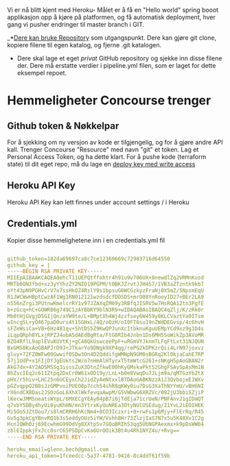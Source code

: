 Vi er nå blitt kjent med Heroku- Målet er å få en "Hello world" spring booot applikasjon opp å kjøre
på platformen, og få automatisk deployment, hver gang vi pusher endringer til master branch i GIT.

_*[Dere kan bruke Repository](https://github.com/PGR301-2018/heroku_example) som utgangspunkt. Dere kan gjøre git clone, kopiere filene til egen katalog, og fjerne .git katalogen.

* Dere skal lage et eget *privat* GitHub repository og sjekke inn disse filene der. Dere må erstatte verdier i pipeline.yml filen, som er laget for dette eksempel repoet.

# Hemmeligheter Concourse trenger

## Github token & Nøkkelpar

For å sjekking om ny versjon av kode er tilgjengelig, og for å gjøre andre API kall. Trenger Concourse "Resource" med navn "git" et token. Lag et Personal Access Token, og ha dette klart.
For å pushe kode (terraform state) til dit eget repo, må du lage en [deploy key med write access](https://developer.github.com/v3/guides/managing-deploy-keys/)

## Heroku API Key

Heroku API Key kan lett finnes under account settings / i Heroku

## Credentials.yml

Kopier disse hemmelighetene inn i en credentials.yml fil

```yaml

github_token=182da69697ca8c7ce12360669c72983716d64550
github_key = |
-----BEGIN RSA PRIVATE KEY-----
MIIEpAIBAAKCAQEA0ehcT11UEPQtffohtr4h91u9v706UX+8newdlZq2VRMnKusd
MRTb6ONJfbd+xz3yYYhzZY2NID19PGPM/t0BKJZrvtJJH4S7/1VB3aZTzntk9kb7
oYt43pN9PGHvCrV7o7ssHkOZ4RslY9s1bpsuG6WCGzkyzFraNj0X5mZ/5NpsmEqU
R1JWCWwHBptCwzAF1Wg1RN012121wzdsdcfDDSDS+mrO08YnRooyID27+BEr2LA9
n556nZrgi3PUtnwKmelcrRY1v97JZAXqIM69y3RBfqJISRV5w7HsRQA12tn3PgfE
b+zGcq+hC+GOWR86g749C1zAYBbKY9blN3R9+wIDAQABAoIBAQC4qZlj/K/zRk0r
Mb0tHjGVgjD5GIjQn/aYW9te/L+BMptXh4Wj4zzfsey6W459y8KLCVaztYa9ITsm
wIncgSL+yO467paD0urs4t1SGHxL/4Q/oQzH/oI0FT6su19nZWdDEGvsp/4c6hvH
sFZeWsiCa+V8+6Hz481qv+5htDS5Z9KwQPJunXcItbknuKguUEMpYCd9xz9g1D4s
iLqpQRph8YLxjRPZJ4obA5dAEdBgRta/FtG8RIb4Jnbn1Ds6MH5SoWikZp3AVoMR
BZO4RflL9aplEVuKUVtKj+gC48QkUswceePpF+uRGmVYJknmTLFqFtLxt31NJQUN
BxGMS0KxAoGBAPJrD9J+JTkarYo9DNgk9XP4qg/rePG2kDPKzrQii4LrN97joxvz
gluy+72FZ0WFw0OGwwif0SDw3On4D2QddifgWMNpN9GM0sBGRq2Kl0kjaCahE7RP
57j1UdP+x1FIjDYJgEUkts2W/o7nHmAlHTyrxT5tmWtcG261+sNKgH5pAoGBAN2r
AkG7dx+4Y2ADSMSSg3isssZuX3DtnZfkwE00hKyGMskaPkt52GhgFSAvSpAsMm1N
8hZscIEq2c611Ztpq2DxCr0W61xOD19y/LnL+b0e8VwqDu7JLjm9a/qMTGzYbZtX
pHV/r5hiv+LHC25n6UCEyxCh2JidZyAeNtxxlBTDAoGABKNzzA1J3QvbojeE1WXv
pGZvqppQ2B8sJzGMPvoiPUEO8p7cch54shR8qKWy0iu7DsG3XaThNYYmU/vBH6NI
rX6ndCXBQas2JSOzGoL6XhXlWkfevqaAwpM/G5VWbwG6XRZVc/092jU3bbiSZjiP
lKecwJMMSneatsWYpL/6MXECgYEAy04pB7i0jTdEja71crUeN/PNFAnvJ1gIDmQT
q7vbY5DBy4hyUi8yuKhHN/mn3YtrxKyUuNREa3OtyNUlUSEdug/Z1YvL2iEOIHEK
Mi5Oo5JZtDou7/s8lmCRRH6hKcNm4+8CO3Iczxri+0+rwFs1p6Mjy+FlErRq/R45
Gv5g3pkCgYBnvRQ1b3s5eddyOUz5iYW/Vshh8Hr73ZlzjIaS7N7x5u5K48Xv1C2g
Hcn1QWh0zj69EcwhmG99DdVg8XXtpSv7GQoBRIhS3qg5UbNGPAexmx+k9pDsWW04
zblEIppkjFxJcc0srC65PSDpCvKa6UrOOik3Bt4u4Rh1NYZ4u/+Rvg==
-----END RSA PRIVATE KEY-----

heroku_email=glenn.bech@gmail.com
heroku_api_token=1fceedcc-5a37-4781-9416-8c4ddf61f59b


```
